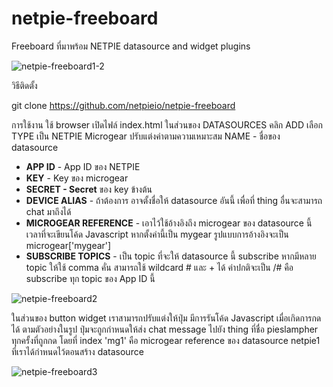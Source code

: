 netpie-freeboard
==========

Freeboard ที่มาพร้อม NETPIE datasource and widget plugins

![netpie-freeboard1-2](https://cloud.githubusercontent.com/assets/7685964/15770052/ee3c451c-298a-11e6-95ec-a627477e9bd9.jpg)

วิธีติดตั้ง

git clone https://github.com/netpieio/netpie-freeboard

การใช้งาน ใช้ browser เปิดไฟล์ index.html  ในส่วนของ DATASOURCES คลิก ADD เลือก TYPE เป็น NETPIE Microgear ปรับแต่งค่าตามความเหมาะสม
NAME - ชื่อของ datasource

- **APP ID** - App ID ของ NETPIE
- **KEY** - Key ของ microgear
- **SECRET - Secret** ของ key ข้างต้น
- **DEVICE ALIAS** - ถ้าต้องการ อาจตั้งชื่อให้ datasource อันนี้ เพื่อที่ thing อื่นจะสามารถ chat มาถึงได้
- **MICROGEAR REFERENCE** - เอาไว้ใช้อ้างอิงถึง microgear ของ datasource นี้ เวลาที่จะเขียนโค้ด Javascript หากตั้งค่านี้เป็น mygear รูปแบบการอ้างอิงจะเป็น microgear['mygear']
- **SUBSCRIBE TOPICS** - เป็น topic ที่จะให้ datasource นี้ subscribe หากมีหลาย topic ให้ใช้ comma คั่น สามารถใช้ wildcard # และ + ได้ ค่าปกติจะเป็น /# คือ subscribe ทุก topic ของ App ID นี้

![netpie-freeboard2](https://cloud.githubusercontent.com/assets/7685964/15654634/fbe3c096-26bf-11e6-8ab5-4656839b53ad.jpg)

ในส่วนของ button widget เราสามารถปรับแต่งให้ปุ่ม มีการรันโค้ด Javascript เมื่อเกิดการกดได้ ตามตัวอย่างในรูป ปุ่มจะถูกกำหนดให้ส่ง chat message ไปยัง thing ที่ชื่อ pieslampher ทุกครั้งที่ถูกกด 
โดยที่ index 'mg1' คือ microgear reference ของ datasource netpie1 ที่เราได้กำหนดไว้ตอนสร้าง datasource

![netpie-freeboard3](https://cloud.githubusercontent.com/assets/7685964/15655823/ec23a1f2-26ca-11e6-9968-ee500136b7bc.jpg)
